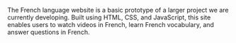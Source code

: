 The French language website is a basic prototype of a larger project we are currently developing. Built using HTML, CSS, and JavaScript, this site enables users to watch videos in French, learn French vocabulary, and answer questions in French.
